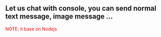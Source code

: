 ## Let us chat with console, you can send normal text message, image message ...

<font color = 'red'>NOTE: it base on Nodejs</font>